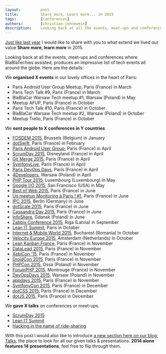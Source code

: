 ```yaml
---
layout:         post
title:          Share more, Learn more... in 2015
tags:           [conferences]
authors:        [christian-jennewein]
description:    Looking back at all the events, meet-ups and conferences where BlaBlaTechies assisted in 2015
---
```


[Just like last year](/blog/share-more-learn-more-in-2014/) I would like to share with you to what extend we lived our 
value **Share more, learn more** in 2015.

Looking back at all the events, meet-ups and conferences where BlaBlaTechies assisted, produces an impressive list of
tech events all around the globe. Here are the details:


We **organised X events** in our lovely offices in the heart of Paris:

* Paris Android User Group Meetup, Paris (France) in March
* Paris Tech Talk #9, Paris (France) in March
* BlaBlaCar Warsaw Tech meetup #1, Warsaw (Poland) in May
* Meetup AFUP, Paris (France) in October
* Paris Tech Talk #10, Paris (France) in October
* BlaBlaCar Warsaw Tech meetup #2, Warsaw (Poland) in October
* Meetup Trello, Paris (France) in October
 
We **sent people to X conferences in Y countries** 

* [FOSDEM 2015](https://archive.fosdem.org/2015/), Brussels (Belgium) in January
* [dotSwift](http://www.dotswift.io/), Paris (France) in February
* [Paris Android User Group](http://www.meetup.com/fr/Android-Paris/events/221219328/), Paris (France) in April
* [ScrumDay 2015](http://scrumday.fr/), Disneyland (France) in April
* [Git Merge 2015](http://git-merge.com/), Paris (France) in April
* [SymfonyLive](http://paris2015.live.symfony.com/), Paris (France) in April
* [Paris DevOps Days](http://www.devopsdays.org/events/2015-paris/), Paris (France) in April
* [4Developers](http://4developers.org.pl/en/), Warsaw (Poland) in April
* [PHP Tour 2015](http://www.afup.org/pages/phptourluxembourg2015/), Luxembourg (Luxembourg) in May
* [Google I/O 2015](https://events.google.com/io2015/), San Francisco (USA) in May
* [Best of Web 2015](http://bestofweb.paris/), Paris (France) in June
* [Un meetup Monitoring à Paris ! #1](http://www.meetup.com/fr/Paris-Monitoring/events/222658372/), Paris (France) in June
* [IPC 2015](https://phpconference.com/2015se/en/overview), Berlin (Germany) in June
* [dotScale 2015](http://www.dotscale.io/), Paris (France) in June
* [Cassandra Day 2015](https://cassandradayparis2015.sched.org/), Paris (France) in June
* [InfoShare](https://infoshare.pl/), Gdansk (Poland) in June
* [Zabbix Conference 2015](http://www.zabbix.com/conference2015.php), Riga (Latvia) in September
* [Lean IT Summit](http://www.lean-it-summit.com/), Paris in October
* [Internet & Mobile World 2015](http://www.imworld.ro/), Bucharest (Romania) in October
* [Velocity Europe 2015](http://conferences.oreilly.com/velocity/devops-web-performance-eu-2015), Amsterdam (Netherlands) in October
* [Lean Kanban France](http://leankanban.fr/), Paris (France) in November
* [DataLead 2015](http://www.datalead2015.com/), Paris (France) in November
* [XebiCon '15](http://www.xebicon.fr), Paris (France) in November
* [DroidCon 2015](http://droidcon.fr/), Paris (France) in November
* [PHPCon 2015](https://www.phpcon.pl/2015/pl/), Ossa (Poland) in November
* [ForumPHP 2015](http://event.afup.org/forum-php-2015/), Montrouge (France) in November
* [DevOpsDays 2015](http://www.devopsdays.org/events/2015-warsaw/), Warsaw (Poland) in November
* [appdays 2015](http://www.appdays.fr/2015/), Paris (France) in November
* [SymfonyCon 2015](http://pariscon2015.symfony.com/), Paris (France) in December
* [dotCSS 2015](http://www.dotcss.io/), Paris (France) in December
* [dotJS 2015](http://www.dotjs.io/), Paris (France) in December

  
We **gave X talks** on conferences or meet-ups.

* [ScrumDay 2015](/talks/#scrumday-2015)
* [Lean IT Summit](/talks/#lean-it-summit-2015)
* [Hacking in the name of ride-sharing](/talks/#hacking-in-the-name-of-ride-sharing)

With this post I would also like to introduce <a href="/talks">a new section here on our blog: Talks</a>, the place to 
look for all our given talks & presentations. **2014 alone features 14 presentations**, feel free to flip through them.